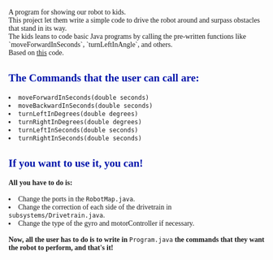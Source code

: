 <div style="font-family: Calibri">
A program for showing our robot to kids. <br>
This project let them write a simple code to drive the robot around and surpass obstacles that stand in its way. <br>
The kids leans to code basic Java programs by calling the pre-written functions like `moveForwardInSeconds`,
`turnLeftInAngle`, and others. <br>
Based on <a href="https://github.com/Spikes-2212-Programming-Guild/Freshman-Presentation-2021">this</a> code.
<span style="color: #0015AB">
<h2>The Commands that the user can call are:</h2>
</span>
<li><code>moveForwardInSeconds(double seconds)</code></li>
<li><code>moveBackwardInSeconds(double seconds)</code></li>
<li><code>turnLeftInDegrees(double degrees)</code></li>
<li><code>turnRightInDegrees(double degrees)</code></li>
<li><code>turnLeftInSeconds(double seconds)</code></li>
<li><code>turnRightInSeconds(double seconds)</code></li>
<span style="color: #0015AB">
<h2>If you want to use it, you can!</h2>
</span>
<b>All you have to do is:</b><br><br>
<li>Change the ports in the <code>RobotMap.java</code>.</li>
<li>Change the correction of each side of the drivetrain in <code>subsystems/Drivetrain.java</code>.</li>
<li>Change the type of the gyro and motorController if necessary.</li>
<br>
<b>Now, all the user has to do is to write in </b> <code>Program.java</code> <b> the commands that they want the robot
to perform, and that's it!</b>
</div>